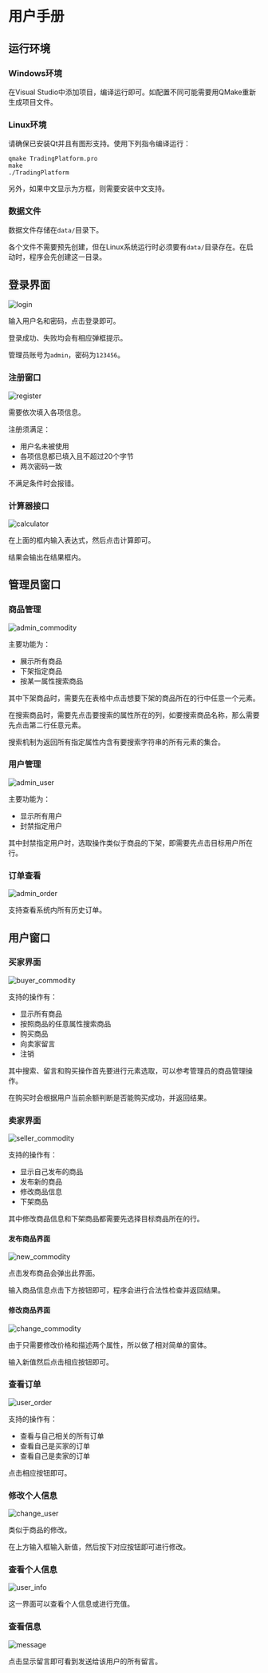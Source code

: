 # 用户手册

## 运行环境

### Windows环境

在Visual Studio中添加项目，编译运行即可。如配置不同可能需要用QMake重新生成项目文件。

### Linux环境

请确保已安装Qt并且有图形支持。使用下列指令编译运行：

```shell
qmake TradingPlatform.pro
make
./TradingPlatform
```

另外，如果中文显示为方框，则需要安装中文支持。

### 数据文件

数据文件存储在`data/`目录下。

各个文件不需要预先创建，但在Linux系统运行时必须要有`data/`目录存在。在启动时，程序会先创建这一目录。

## 登录界面

![login](/images/login.png)

输入用户名和密码，点击登录即可。

登录成功、失败均会有相应弹框提示。

管理员账号为`admin`，密码为`123456`。

### 注册窗口

![register](/images/register.png)

需要依次填入各项信息。

注册须满足：

- 用户名未被使用
- 各项信息都已填入且不超过20个字节
- 两次密码一致

不满足条件时会报错。

### 计算器接口

![calculator](/images/calculator.png)

在上面的框内输入表达式，然后点击计算即可。

结果会输出在结果框内。

## 管理员窗口

### 商品管理

![admin_commodity](/images/admin_commodity.png)

主要功能为：

- 展示所有商品
- 下架指定商品
- 按某一属性搜索商品

其中下架商品时，需要先在表格中点击想要下架的商品所在的行中任意一个元素。

在搜索商品时，需要先点击要搜索的属性所在的列，如要搜索商品名称，那么需要先点击第二行任意元素。

搜索机制为返回所有指定属性内含有要搜索字符串的所有元素的集合。

### 用户管理

![admin_user](/images/admin_user.png)

主要功能为：

- 显示所有用户
- 封禁指定用户

其中封禁指定用户时，选取操作类似于商品的下架，即需要先点击目标用户所在行。

### 订单查看

![admin_order](/images/admin_order.png)

支持查看系统内所有历史订单。

## 用户窗口

### 买家界面

![buyer_commodity](/images/buyer_commodity.png)

支持的操作有：

- 显示所有商品
- 按照商品的任意属性搜索商品
- 购买商品
- 向卖家留言
- 注销

其中搜索、留言和购买操作首先要进行元素选取，可以参考管理员的商品管理操作。

在购买时会根据用户当前余额判断是否能购买成功，并返回结果。

### 卖家界面

![seller_commodity](/images/seller_commodity.png)

支持的操作有：

- 显示自己发布的商品
- 发布新的商品
- 修改商品信息
- 下架商品

其中修改商品信息和下架商品都需要先选择目标商品所在的行。

#### 发布商品界面

![new_commodity](/images/new_commodity.png)

点击发布商品会弹出此界面。

输入商品信息点击下方按钮即可，程序会进行合法性检查并返回结果。

#### 修改商品界面

![change_commodity](/images/change_commodity.png)

由于只需要修改价格和描述两个属性，所以做了相对简单的窗体。

输入新值然后点击相应按钮即可。

### 查看订单

![user_order](/images/user_order.png)

支持的操作有：

- 查看与自己相关的所有订单
- 查看自己是买家的订单
- 查看自己是卖家的订单

点击相应按钮即可。

### 修改个人信息

![change_user](/images/change_user.png)

类似于商品的修改。

在上方输入框输入新值，然后按下对应按钮即可进行修改。

### 查看个人信息

![user_info](/images/user_info.png)

这一界面可以查看个人信息或进行充值。

### 查看信息

![message](/images/message.png)

点击显示留言即可看到发送给该用户的所有留言。
